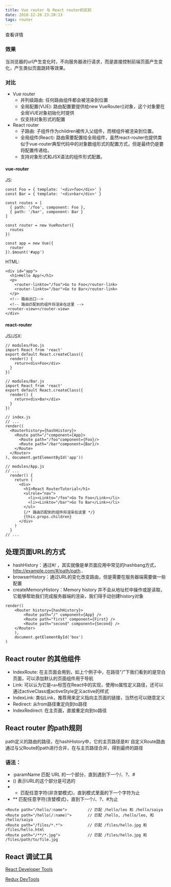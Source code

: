 ```yaml
---
title: Vue router 与 React router的区别
date: 2018-12-26 23:20:13
tags: router
---
```


查看详情

<!-- more -->

### 效果
当浏览器的url产生变化时，不向服务器进行请求，而是直接控制前端页面产生变化，产生类似页面跳转等效果。

### 对比
 * Vue router
    * 并列级路由: 任何路由组件都会被渲染到<router-view/>位置
     * 全局配置(VUE): 路由配置要提供给new VueRouter()对象，这个对象要在全局VUE对象初始化时提供
     * 仅支持对象形式的配置
 * React router
    * 子路由: 子组件作为children被传入父组件，而根组件被渲染到<Router/>位置。
     * 全局组件(React): 路由需要配置给全局<Router/>组件，虽然react-router也提供类似于vue-router典型代码中的对象数组形式的配置方式，但是最终仍是要将配置传递给<Router/>。
     * 支持对象形式和JSX语法的组件形式配置。


####  vue-router
JS:
```
const Foo = { template: '<div>foo</div>' }
const Bar = { template: '<div>bar</div>' }

const routes = [
  { path: '/foo', component: Foo },
  { path: '/bar', component: Bar }
]

const router = new VueRouter({
  routes 
})

const app = new Vue({
  router
}).$mount('#app')
```
HTML:
```
<div id="app">
  <h1>Hello App!</h1>
  <p>
    <router-linkto="/foo">Go to Foo</router-link>
    <router-linkto="/bar">Go to Bar</router-link>
  </p>
  <!-- 路由出口-->
  <!-- 路由匹配到的组件将渲染在这里 -->
 <router-view></router-view>
</div>
```

#### react-router
JS/JSX:
```
// modules/Foo.js
import React from 'react'
export default React.createClass({
  render() {
    return<div>Foo</div>
  }
})
```
```
// modules/Bar.js
import React from 'react'
export default React.createClass({
  render() {
    return<div>Bar</div>
  }
})
```
```
// index.js
// ...
render((
  <Routerhistory={hashHistory}>
    <Route path="/"component={App}>
      <Route path="/foo"component={Foo}/>
      <Route path="/bar"component={Bar}/>
    </Route>
  </Router>
), document.getElementById('app'))
```
```
// modules/App.js
// ...
  render() {
    return (
      <div>
        <h1>React RouterTutorial</h1>
        <ulrole="nav">
          <li><Linkto="/foo">Go To Foo</Link></li>
          <li><Linkto="/bar">Go To Bar</Link></li>
        </ul>
        {/* 路由匹配到的组件将渲染在这里 */}
        {this.props.children}
      </div>
    )
  }
// ...
```

## 处理页面URL的方式
 * hashHistory：通过#/ ，其实就像是单页面应用中常见的hashbang方式，http://example.com/#/path/path.. 
 * browserHistory：通过URL的变化改变路由，但是需要在服务器端需要做一些配置
 * createMemoryHistory：Memory history 并不会从地址栏中操作或是读取，它能够帮助我们完成服务器端的渲染，我们得手动创建history对象

```
render((
    <Router history={hashHistory}>
        <Route path="/" component={App} />
        <Route path="first" component={First} />
        <Route path="second" component={Second} />
    </Router>
    ),
    document.getElementById('box')
)
```
## React router 的其他组件
 * IndexRoute: 在主页面会用到，如上个例子中，在路径"/"下我们看到的是空白页面，可以添加默认的页面组件用于导航
 * Link: 可以认为它是`<a>`标签在React中的实现，使用to属性定义路径，还可以通过activeClass或activeStyle定义active的样式
 * IndexLink: 类似Link，推荐用来定义指向主页面的链接，当然也可以随意定义
 * Redirect: 从from路径重定向到to路径
 * IndexRedirect: 在主页面，直接重定向到to路径

## React router 的path规则
path定义的路由的路径，在hashHistory中，它的主页路径是#/
自定义Route路由通过与父Route的path进行合并，在与主页路径合并，得到最终的路径

### 语法：
* :paramName 匹配 URL 的一个部分，直到遇到下一个/、?、#
* () 表示URL的这个部分是可选的
* * 匹配任意字符(非贪婪模式)，直到模式里面的下一个字符为止
* ** 匹配任意字符(贪婪模式)，直到下一个/、?、#为止
```
<Route path="/hello/:name">         // 匹配 /hello/leo 和 /hello/saiya
<Route path="/hello(/:name)">       // 匹配 /hello, /hello/leo, 和 /hello/saiya
<Route path="/files/*.*">           // 匹配 /files/hello.jpg 和 /files/hello.html
<Route path="/**/*.jpg">            // 匹配 /files/hello.jpg 和 /files/path/to/file.jpg
```


## React 调试工具

[React Developer Tools](https://chrome.google.com/webstore/detail/react-developer-tools/fmkadmapgofadopljbjfkapdkoienihi/related)

[Redux DevTools](https://chrome.google.com/webstore/detail/redux-devtools/lmhkpmbekcpmknklioeibfkpmmfibljd)